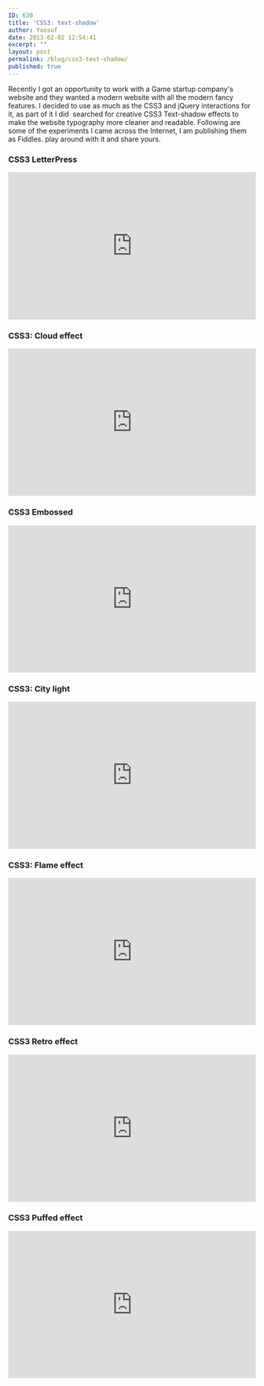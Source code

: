 ```yaml
---
ID: 630
title: 'CSS3: text-shadow'
author: Yoosuf
date: 2013-02-02 12:54:41
excerpt: ""
layout: post
permalink: /blog/css3-text-shadow/
published: true
---
```

Recently I got an opportunity to work with a Game startup company's website and they wanted a modern website with all the modern fancy features. I decided to use as much as the CSS3 and jQuery interactions for it, as part of it I did  searched for creative CSS3 Text-shadow effects to make the website typography more cleaner and readable. Following are some of the experiments I came across the Internet, I am publishing them as Fiddles. play around with it and share yours.
<h3>CSS3 LetterPress</h3>
<iframe style="width: 100%; height: 300px;" src="http://jsfiddle.net/eyoosuf/BWYmq/embedded/result/" height="240" width="320" allowfullscreen="no" frameborder="0"></iframe>
<h3>CSS3: Cloud effect</h3>
<iframe style="width: 100%; height: 300px;" src="http://jsfiddle.net/eyoosuf/nrceN/embedded/result/" height="240" width="320" allowfullscreen="allowfullscreen" frameborder="0"></iframe>
<h3>CSS3 Embossed</h3>
<iframe style="width: 100%; height: 300px;" src="http://jsfiddle.net/eyoosuf/nELpg/embedded/result/" height="240" width="320" allowfullscreen="allowfullscreen" frameborder="0"></iframe>
<h3>CSS3: City light</h3>
<iframe style="width: 100%; height: 300px;" src="http://jsfiddle.net/eyoosuf/tXg3A/1/embedded/result/" height="240" width="320" allowfullscreen="allowfullscreen" frameborder="0"></iframe>
<h3>CSS3: Flame effect</h3>
<iframe style="width: 100%; height: 300px;" src="http://jsfiddle.net/eyoosuf/njxNU/embedded/result" height="240" width="320" allowfullscreen="allowfullscreen" frameborder="0"></iframe>
<h3>CSS3 Retro effect</h3>
<iframe style="width: 100%; height: 300px;" src="http://jsfiddle.net/eyoosuf/y5pBN/embedded/result" height="240" width="320" allowfullscreen="allowfullscreen" frameborder="0"></iframe>
<h3>CSS3 Puffed effect</h3>
<iframe style="width: 100%; height: 300px;" src="http://jsfiddle.net/eyoosuf/2GBRF/embedded/result" height="240" width="320" allowfullscreen="allowfullscreen" frameborder="0"></iframe>
